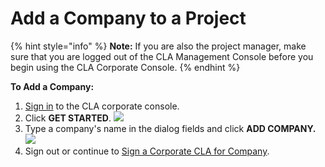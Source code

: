 # Add a Company to a Project

{% hint style="info" %}
**Note:** If you are also the project manager, make sure that you are logged out of the CLA Management Console before you begin using the CLA Corporate Console.
{% endhint %}

**To Add a Company:**

1. ​[Sign in](sign-in-to-the-easycla-corporate-console.md) to the CLA corporate console.
2. Click **GET STARTED**.  ![](../../.gitbook/assets/add-company-get-started.png) 
3. Type a company's name in the dialog fields and click **ADD COMPANY.** ![](../../.gitbook/assets/add-company.png) ​​ 
4. Sign out or continue to [Sign a Corporate CLA for Company](sign-a-corporate-cla-for-company.md).



